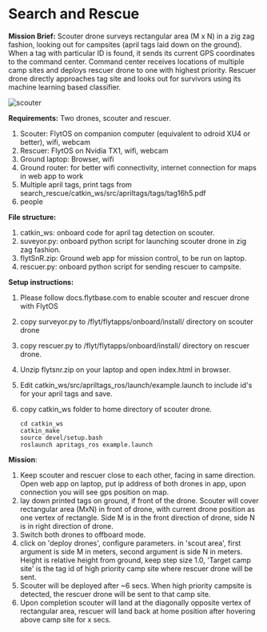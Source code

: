 # Search and Rescue

**Mission Brief:**
Scouter drone surveys rectangular area (M x N) in a zig zag fashion, looking out for campsites (april tags laid down on the ground). When a tag with particular ID is found, it sends its current GPS coordinates to the command center. Command center receives locations of multiple camp sites and deploys rescuer drone to one with highest priority. Rescuer drone directly approaches tag site and looks out for survivors using its machine learning based classifier.


![scouter](https://cloud.githubusercontent.com/assets/10280687/22498510/ded5a470-e87e-11e6-9260-3a752b25c9e5.png)


**Requirements:**
Two drones, scouter and rescuer.
  1. Scouter: FlytOS on companion computer (equivalent to odroid XU4 or better), wifi, webcam
  2. Rescuer: FlytOS on Nvidia TX1, wifi, webcam
  3. Ground laptop: Browser, wifi
  4. Ground router: for better wifi connectivity, internet connection for maps in web app to work
  5. Multiple april tags, print tags from search_rescue/catkin_ws/src/apriltags/tags/tag16h5.pdf
  6. people

**File structure:**
  1. catkin_ws: onboard code for april tag detection on scouter.
  2. suveyor.py: onboard python script for launching scouter drone in zig zag fashion.
  3. flytSnR.zip: Ground web app for mission control, to be run on laptop.
  4. rescuer.py: onboard python script for sending rescuer to campsite.
  
**Setup instructions:**
  1. Please follow docs.flytbase.com to enable scouter and rescuer drone with FlytOS
  2. copy surveyor.py to /flyt/flytapps/onboard/install/ directory on scouter drone
  3. copy rescuer.py to /flyt/flytapps/onboard/install/ directory on rescuer drone.
  4. Unzip flytsnr.zip on your laptop and open index.html in browser.
  5. Edit catkin_ws/src/apriltags_ros/launch/example.launch to include id's for your april tags and save.
  5. copy catkin_ws folder to home directory of scouter drone.
   
         cd catkin_ws
         catkin_make
         source devel/setup.bash
         roslaunch apritags_ros example.launch
  
**Mission**:
  1. Keep scouter and rescuer close to each other, facing in same direction. Open web app on laptop, put ip address of both drones in app, upon connection you will see gps position on map. 
  2. lay down printed tags on ground, if front of the drone. Scouter will cover rectangular area (MxN) in front of drone, with current drone position as one vertex of rectangle. Side M is in the front direction of drone, side N is in right direction of drone.
  3. Switch both drones to offboard mode.
  4. click on 'deploy drones', configure parameters. in 'scout area', first argument is side M in meters, second argument is side N in meters. Height is relative height from ground, keep step size 1.0, 'Target camp site' is the tag id of high priority camp site where rescuer drone will be sent.
  5. Scouter will be deployed after ~6 secs. When high priority campsite is detected, the rescuer drone will be sent to that camp site.
  6. Upon completion scouter will land at the diagonally opposite vertex of rectangular area, rescuer will land back at home position after hovering above camp site for x secs. 
